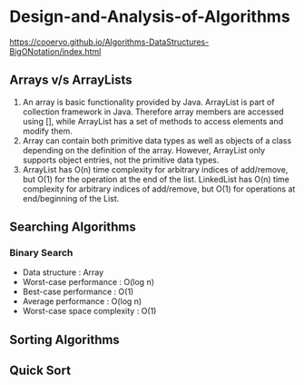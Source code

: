 # Design-and-Analysis-of-Algorithms

https://cooervo.github.io/Algorithms-DataStructures-BigONotation/index.html

## Arrays v/s ArrayLists
1. An array is basic functionality provided by Java. ArrayList is part of collection framework in Java. Therefore array members are accessed using [], while ArrayList has a set of methods to access elements and modify them. 
2. Array can contain both primitive data types as well as objects of a class depending on the definition of the array. However, ArrayList only supports object entries, not the primitive data types.
3. ArrayList has O(n) time complexity for arbitrary indices of add/remove, but O(1) for the operation at the end of the list.
LinkedList has O(n) time complexity for arbitrary indices of add/remove, but O(1) for operations at end/beginning of the List.

## Searching Algorithms
### Binary Search
- Data structure	            : Array
- Worst-case performance	    : O(log n)
- Best-case performance	      : O(1)
- Average performance	        : O(log n)
- Worst-case space complexity	: O(1)

## Sorting Algorithms
## Quick Sort








